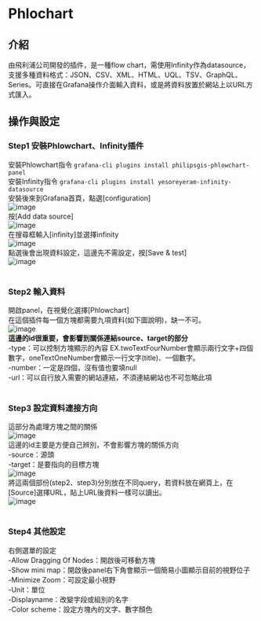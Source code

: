 # Phlochart
## 介紹
由飛利浦公司開發的插件，是一種flow chart，需使用Infinity作為datasource，支援多種資料格式：JSON、CSV、XML、HTML、UQL、TSV、GraphQL、Series。可直接在Grafana操作介面輸入資料，或是將資料放置於網站上以URL方式匯入。
<br>
## 操作與設定
### Step1 安裝Phlowchart、Infinity插件
安裝Phlowchart指令
```grafana-cli plugins install philipsgis-phlowchart-panel```<br>
安裝Infinity指令
```grafana-cli plugins install yesoreyeram-infinity-datasource```<br>
安裝後來到Grafana首頁，點選[configuration]<br>
![image](https://github.com/hsiaotingg/ELKG/blob/Grafana-plugins/Phlowchart/pics/configuration.png)<br>
按[Add data source]<br>
![image](https://github.com/hsiaotingg/ELKG/blob/Grafana-plugins/Phlowchart/pics/add%20data%20source.png)<br>
在搜尋框輸入[infinity]並選擇infinity<br>
![image](https://github.com/hsiaotingg/ELKG/blob/Grafana-plugins/Phlowchart/pics/enter.png)<br>
點選後會出現資料設定，這邊先不需設定，按[Save & test]<br>
![image](https://github.com/hsiaotingg/ELKG/blob/Grafana-plugins/Phlowchart/pics/set.png)<br>
<br>
### Step2 輸入資料
開啟panel，在視覺化選擇[Phlowchart]<br>
在這個插件每一個方塊都需要九項資料(如下圖說明)，缺一不可。<br>
![image](https://github.com/hsiaotingg/ELKG/blob/Grafana-plugins/Phlowchart/pics/9.png)<br>
**這邊的id很重要，會影響到關係連結source、target的部分**<br>
-type：可以控制方塊顯示的內容 EX.twoTextFourNumber會顯示兩行文字+四個數字，oneTextOneNumber會顯示一行文字(title)、一個數字。<br>
-number：一定是四個，沒有值也要填null<br>
-url：可以自行放入需要的網站連結，不須連結網站也不可忽略此項<br>
<br>
### Step3 設定資料連接方向
這部分為處理方塊之間的關係<br>
![image](https://github.com/hsiaotingg/ELKG/blob/Grafana-plugins/Phlowchart/pics/relationship.png)<br>
這邊的id主要是方便自己辨別，不會影響方塊的關係方向<br>
-source：源頭<br>
-target：是要指向的目標方塊<br>
![image](https://github.com/hsiaotingg/ELKG/blob/Grafana-plugins/Phlowchart/pics/show%20relationship.png)<br>
將這兩個部份(step2、step3)分別放在不同query，若資料放在網頁上，在[Source]選擇URL，貼上URL後資料一樣可以讀出。<br>
![image](https://github.com/hsiaotingg/ELKG/blob/Grafana-plugins/Phlowchart/pics/query.png)<br>
<br>
### Step4 其他設定
右側選單的設定<br>
-Allow Dragging Of Nodes：開啟後可移動方塊<br>
-Show mini map：開啟後panel右下角會顯示一個簡易小圖顯示目前的視野位子<br>
-Minimize Zoom：可設定最小視野<br>
-Unit：單位<br>
-Displayname：改變字段或組別的名字<br>
-Color scheme：設定方塊內的文字、數字顏色<br>
